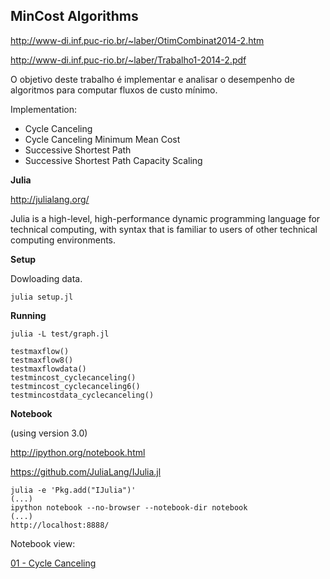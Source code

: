 MinCost Algorithms
------------------

http://www-di.inf.puc-rio.br/~laber/OtimCombinat2014-2.htm

http://www-di.inf.puc-rio.br/~laber/Trabalho1-2014-2.pdf

O objetivo deste trabalho é implementar e analisar o desempenho
 de algoritmos para computar fluxos de custo mínimo.

Implementation:

* Cycle Canceling
* Cycle Canceling Minimum Mean Cost
* Successive Shortest Path
* Successive Shortest Path Capacity Scaling

**Julia**

http://julialang.org/

Julia is a high-level, high-performance dynamic programming language for technical computing,
with syntax that is familiar to users of other technical computing environments.

**Setup**

Dowloading data.

    julia setup.jl

**Running**

    julia -L test/graph.jl
    
    testmaxflow()
    testmaxflow8()
    testmaxflowdata()
    testmincost_cyclecanceling()
    testmincost_cyclecanceling6()
    testmincostdata_cyclecanceling()

**Notebook**

(using version 3.0)

http://ipython.org/notebook.html

https://github.com/JuliaLang/IJulia.jl

    julia -e 'Pkg.add("IJulia")'
    (...)
    ipython notebook --no-browser --notebook-dir notebook
    (...)
    http://localhost:8888/

Notebook view:

[01 - Cycle Canceling](http://nbviewer.ipython.org/github/cirocavani/puc-inf2912-t1/blob/master/notebook/01%20-%20Cycle%20Canceling.ipynb)


